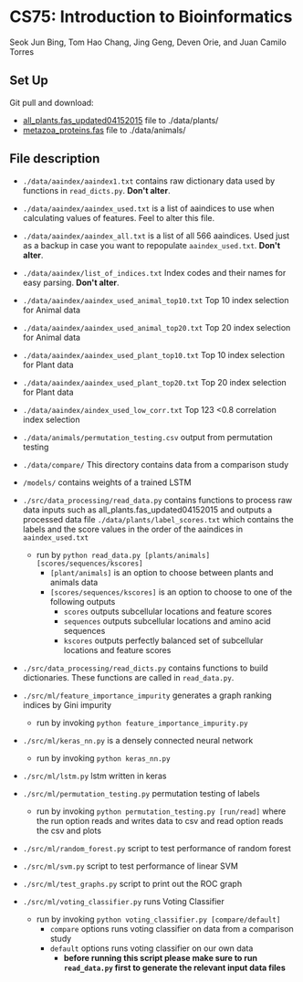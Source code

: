 # CS75: Introduction to Bioinformatics
Seok Jun Bing, Tom Hao Chang, Jing Geng, Deven Orie, and Juan Camilo Torres

## Set Up
Git pull and download:
* [all_plants.fas_updated04152015](http://bioinformatics.ysu.edu/publication/data/PlantSecKB/)
file to ./data/plants/
* [metazoa_proteins.fas](http://proteomics.ysu.edu/publication/data/MetazSecKB/) file to ./data/animals/

## File description
* `./data/aaindex/aaindex1.txt` contains raw dictionary data used by functions in `read_dicts.py`. **Don't alter**.
* `./data/aaindex/aaindex_used.txt` is a list of aaindices to use when calculating values of features. Feel to alter this
file.
* `./data/aaindex/aaindex_all.txt` is a list of all 566 aaindices. Used just as a backup in case you want to repopulate 
`aaindex_used.txt`. **Don't alter**.
* `./data/aaindex/list_of_indices.txt` Index codes and their names for easy parsing. **Don't alter**.
* `./data/aaindex/aaindex_used_animal_top10.txt` Top 10 index selection for Animal data
* `./data/aaindex/aaindex_used_animal_top20.txt` Top 20 index selection for Animal data
* `./data/aaindex/aaindex_used_plant_top10.txt` Top 10 index selection for Plant data
* `./data/aaindex/aaindex_used_plant_top20.txt` Top 20 index selection for Plant data
* `./data/aaindex/aindex_used_low_corr.txt` Top 123 <0.8 correlation index selection

* `./data/animals/permutation_testing.csv` output from permutation testing
* `./data/compare/` This directory contains data from a comparison study
* `/models/` contains weights of a trained LSTM
* `./src/data_processing/read_data.py` contains functions to process raw data inputs such as all_plants.fas_updated04152015
and outputs a processed data file `./data/plants/label_scores.txt` which contains the labels and the score values in the 
order of the aaindices in `aaindex_used.txt`
    * run by `python read_data.py [plants/animals] [scores/sequences/kscores]`
        * `[plant/animals]` is an option to choose between plants and animals data
        * `[scores/sequences/kscores]` is an option to choose to one of the following outputs
            * `scores` outputs subcellular locations and feature scores
            * `sequences` outputs subcellular locations and amino acid sequences
            * `kscores` outputs perfectly balanced set of subcellular locations and feature scores
            
* `./src/data_processing/read_dicts.py` contains functions to build dictionaries. These functions are called in `read_data.py`.
* `./src/ml/feature_importance_impurity` generates a graph ranking indices by Gini impurity
    * run by invoking `python feature_importance_impurity.py`
* `./src/ml/keras_nn.py` is a densely connected neural network
    * run by invoking `python keras_nn.py`
* `./src/ml/lstm.py` lstm written in keras
* `./src/ml/permutation_testing.py` permutation testing of labels
    * run by invoking `python permutation_testing.py [run/read]` where the run option reads and writes data to csv and read option reads the csv and plots 
* `./src/ml/random_forest.py` script to test performance of random forest
* `./src/ml/svm.py` script to test performance of linear SVM
* `./src/ml/test_graphs.py` script to print out the ROC graph
* `./src/ml/voting_classifier.py` runs Voting Classifier
    * run by invoking `python voting_classifier.py [compare/default]`
        * `compare` options runs voting classifier on data from a comparison study
        * `default` options runs voting classifier on our own data
            * **before running this script please make sure to run `read_data.py` first to generate the relevant input data files**
